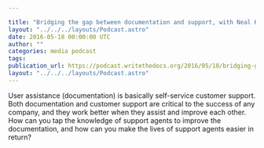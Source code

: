 ```yaml
---

title: "Bridging the gap between documentation and support, with Neal Kaplan"
layout: "../../../layouts/Podcast.astro"
date: 2016-05-18 00:00:00 UTC
author: ""
categories: media podcast
tags:
publication_url: https://podcast.writethedocs.org/2016/05/18/bridging-gap-between-docs-support-neal-kaplan/
layout: "../../../layouts/Podcast.astro"
---
```


User assistance (documentation) is basically self-service customer support. Both documentation and customer support are critical to the success of any company, and they work better when they assist and improve each other. How can you tap the knowledge of support agents to improve the documentation, and how can you make the lives of support agents easier in return?
